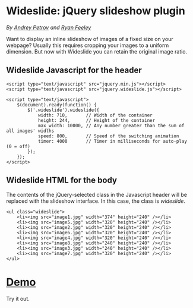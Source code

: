 Wideslide: jQuery slideshow plugin
==================================

*By [Andrey Petrov](http://shazow.net/) and [Ryan Feeley](http://ryanfeeley.com)*

Want to display an inline slideshow of images of a fixed size on your webpage?
Usually this requires cropping your images to a uniform dimension. But now with
Wideslide you can retain the original image ratio.

Wideslide Javascript for the header
-----------------------------------

    <script type="text/javascript" src="jquery.min.js"></script>
    <script type="text/javascript" src="jquery.wideslide.js"></script>

    <script type="text/javascript">
        $(document).ready(function() {
            $('.wideslide').wideslide({
                width: 710,       // Width of the container
                height: 244,      // Height of the container
                max_width: 10000, // Any number greater than the sum of all images' widths
                speed: 800,       // Speed of the switching animation
                timer: 4000       // Timer in milliseconds for auto-play (0 = off)
            });
        });
    </script>

Wideslide HTML for the body
---------------------------

The contents of the jQuery-selected class in the Javascript header will be
replaced with the slideshow interface. In this case, the class is *wideslide*.

    <ul class="wideslide">
        <li><img src="image1.jpg" width="374" height="240" /></li>
        <li><img src="image5.jpg" width="320" height="240" /></li>
        <li><img src="image2.jpg" width="320" height="240" /></li>
        <li><img src="image6.jpg" width="320" height="240" /></li>
        <li><img src="image4.jpg" width="320" height="240" /></li>
        <li><img src="image8.jpg" width="240" height="240" /></li>
        <li><img src="image3.jpg" width="240" height="240" /></li>
        <li><img src="image7.jpg" width="320" height="240" /></li>
    </ul>

[Demo](http://shazow.net/wideslide/demo/)
=========================================

Try it out.
